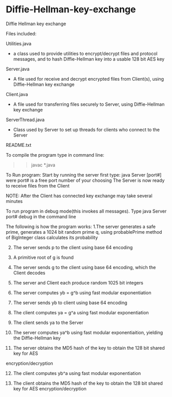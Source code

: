 Diffie-Hellman-key-exchange
===========================

Diffie Hellman key exchange


Files included:

Utilities.java 
- a class used to provide utilities to encrypt/decrypt files and protocol messages, and to hash Diffie-Hellman key into a usable 128 bit AES key

Server.java
- A file used for receive and decrypt encrypted files from Client(s), using Diffie-Hellman key exchange

Client.java
- A file used for transferring files securely to Server, using Diffie-Hellman key exchange

ServerThread.java
- Class used by Server to set up threads for clients who connect to the Server

README.txt

To compile the program type in command line:
>> javac *.java

To Run program:
Start by running the server first type: java Server [port#] were port# is a free port number of your choosing
The Server is now ready to receive files from the Client

NOTE: After the Client has connected key exchange may take several minutes

To run program in debug mode(this invokes all messages). 
Type java Server port# debug in the command line


The following is how the program works:
1.The server generates a safe prime, generates a 1024 bit random prime q, using probablePrime method of BigInteger class calculates its probability

2. The server sends p to the client using base 64 encoding

3. A primitive root of g is found

4. The server sends g to the client using base 64 encoding, which the Client decodes

5. The server and Client each produce random 1025 bit integers

6. The server computes yb = g^b using fast modular exponentiation

7. The server sends yb to client using base 64 encoding

8. The client computes ya = g^a using fast modular exponentiation 

9. The client sends ya to the Server

10. The server computes ya^b using fast modular exponentiaition, yielding the Diffie-Hellman key

11. The server obtains the MD5 hash of the key to obtain the 128 bit shared key for AES

encryption/decryption

12. The client computes yb^a using fast modular exponentiation

13. The client obtains the MD5 hash of the key to obtain the 128 bit shared key for AES encryption/decryption

